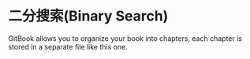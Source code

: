 # 二分搜索(Binary Search)

GitBook allows you to organize your book into chapters, each chapter is stored in a separate file like this one.
